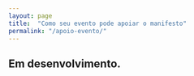 ```yaml
---
layout: page
title:  "Como seu evento pode apoiar o manifesto"
permalink: "/apoio-evento/"
---
```


## Em desenvolvimento.
